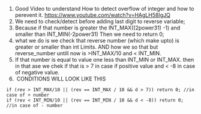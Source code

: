1. Good Video to understand How to detect overflow of integer and how to perevent it. https://www.youtube.com/watch?v=HAgLH58IgJQ
2. We need to check/detect before adding last digit to reverse variable;
3. Because if that number is greater the INT_MAX((2power31) -1) and  smaller than INT_MIN(-2power31) Then we need to return 0;
4. what we do is we check that reverse number (which make upto) is greater or smaller than int Limits. AND how we so that but  reverse_number untill now is >INT_MAX/10 and < INT_MIN.
5. If that number is equal to value one less than INT_MIN or INT_MAX. then in that ase we chek if that is > 7 in case if positive value and < -8 in case of negative value.
6.  CONDITIONS WILL LOOK LIKE THIS
```
if (rev > INT_MAX/10 || (rev == INT_MAX / 10 && d > 7)) return 0; //in case of + number
if (rev < INT_MIN/10 || (rev == INT_MIN / 10 && d < -8)) return 0; //in case of - number
```